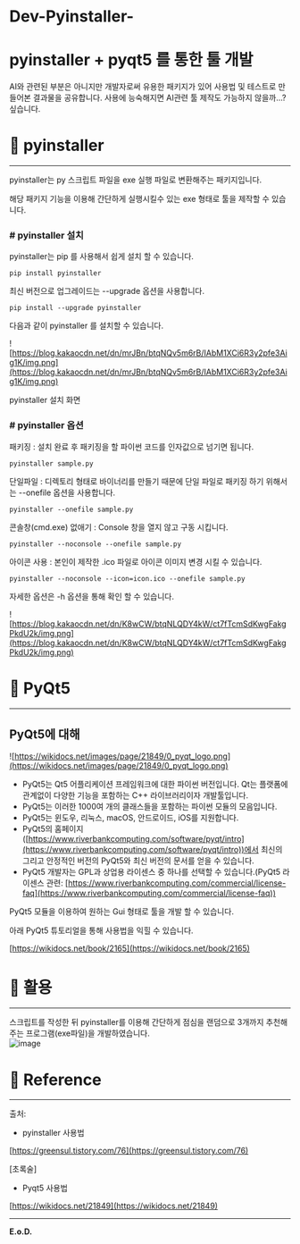 # Dev-Pyinstaller-

# pyinstaller + pyqt5 를 통한 툴 개발

AI와 관련된 부분은 아니지만 개발자로써 유용한 패키지가 있어 사용법 및 테스트로 만들어본 결과물을 공유합니다. 사용에 능숙해지면 AI관련 툴 제작도 가능하지 않을까...? 싶습니다.

# 📃 pyinstaller

---

pyinstaller는 py 스크립트 파일을 exe 실행 파일로 변환해주는 패키지입니다. 

해당 패키지 기능을 이용해 간단하게 실행시킬수 있는 exe 형태로 툴을 제작할 수 있습니다.

### # pyinstaller 설치

pyinstaller는 pip 를 사용해서 쉽게 설치 할 수 있습니다.

```
pip install pyinstaller
```

최신 버전으로 업그레이드는 --upgrade 옵션을 사용합니다.

```
pip install --upgrade pyinstaller
```

다음과 같이 pyinstaller 를 설치할 수 있습니다.

![https://blog.kakaocdn.net/dn/mrJBn/btqNQv5m6rB/IAbM1XCi6R3y2pfe3Aig1K/img.png](https://blog.kakaocdn.net/dn/mrJBn/btqNQv5m6rB/IAbM1XCi6R3y2pfe3Aig1K/img.png)

pyinstaller 설치 화면

### # pyinstaller 옵션

패키징 : 설치 완료 후 패키징을 할 파이썬 코드를 인자값으로 넘기면 됩니다.

```
pyinstaller sample.py
```

단일파일 : 디렉토리 형태로 바이너리를 만들기 때문에 단일 파일로 패키징 하기 위해서는 --onefile 옵션을 사용합니다.

```
pyinstaller --onefile sample.py
```

콘솔창(cmd.exe) 없애기 : Console 창을 열지 않고 구동 시킵니다.

```
pyinstaller --noconsole --onefile sample.py
```

아이콘 사용 : 본인이 제작한 .ico 파일로 아이콘 이미지 변경 시킬 수 있습니다.

```
pyinstaller --noconsole --icon=icon.ico --onefile sample.py
```

자세한 옵션은 -h 옵션을 통해 확인 할 수 있습니다.

![https://blog.kakaocdn.net/dn/K8wCW/btqNLQDY4kW/ct7fTcmSdKwgFakgPkdU2k/img.png](https://blog.kakaocdn.net/dn/K8wCW/btqNLQDY4kW/ct7fTcmSdKwgFakgPkdU2k/img.png)

# 📃 PyQt5

---

## **PyQt5에 대해**

![https://wikidocs.net/images/page/21849/0_pyqt_logo.png](https://wikidocs.net/images/page/21849/0_pyqt_logo.png)

- PyQt5는 Qt5 어플리케이션 프레임워크에 대한 파이썬 버전입니다. Qt는 플랫폼에 관계없이 다양한 기능을 포함하는 C++ 라이브러리이자 개발툴입니다.
- PyQt5는 이러한 1000여 개의 클래스들을 포함하는 파이썬 모듈의 모음입니다.
- PyQt5는 윈도우, 리눅스, macOS, 안드로이드, iOS를 지원합니다.
- PyQt5의 홈페이지([https://www.riverbankcomputing.com/software/pyqt/intro](https://www.riverbankcomputing.com/software/pyqt/intro))에서 최신의 그리고 안정적인 버전의 PyQt5와 최신 버전의 문서를 얻을 수 있습니다.
- PyQt5 개발자는 GPL과 상업용 라이센스 중 하나를 선택할 수 있습니다.(PyQt5 라이센스 관련: [https://www.riverbankcomputing.com/commercial/license-faq](https://www.riverbankcomputing.com/commercial/license-faq))

PyQt5 모듈을 이용하여 원하는 Gui 형태로 툴을 개발 할 수 있습니다.

아래 PyQt5 튜토리얼을 통해 사용법을 익힐 수 있습니다.

[https://wikidocs.net/book/2165](https://wikidocs.net/book/2165)

# 📃 활용

---

스크립트를 작성한 뒤 pyinstaller를 이용해 간단하게 점심을 랜덤으로 3개까지 추천해주는 프로그램(exe파일)을 개발하였습니다.\
![image](https://user-images.githubusercontent.com/97657857/149314850-a591d287-c571-45a4-8af9-5fbcaedd253b.png)


# 🌈 Reference

---

출처:

- pyinstaller 사용법

[https://greensul.tistory.com/76](https://greensul.tistory.com/76)

[초록술]

- Pyqt5 사용법

[https://wikidocs.net/21849](https://wikidocs.net/21849)

---

**E.o.D.**
